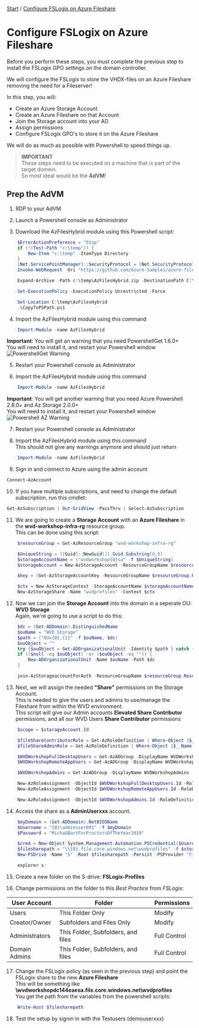 [Start](/CA-Microsoft-WVD_ARM-Workshop/) / [Configure FSLogix on Azure Fileshare](/CA-Microsoft-WVD_ARM-Workshop/Configure%20FSLogix%20on%20Azure%20Fileshare)
# Configure FSLogix on Azure Fileshare

Before you perform these steps, you must complete the previous step to install the FSLogix GPO settings on the domain controller.

We will configure the FSLogix to store the VHDX-files on an Azure Fileshare removing the need for a Fileserver!

In this step, you will:
* Create an Azure Storage Account
* Create an Azure Fileshare on that Account
* Join the Storage account into your AD
* Assign permissions
* Configure FSLogix GPO's to store it on the Azure Fileshare

We will do as much as possible with Powershell to speed things up.<br/>

 > **IMPORTANT**<br/>
 > These steps need to be executed on a machine that is part of the target domein.<br/>
 > So most ideal would be the **AdVM**!

## Prep the AdVM

1. RDP to your AdVM

2. Launch a Powershell console as Administrator

3. Download the AzFilesHybrid module using this Powershell script:
```powershell
    $ErrorActionPreference = "Stop"
    if (!(Test-Path "c:\temp")) {
        New-Item "c:\temp" -ItemType Directory
    }
    [Net.ServicePointManager]::SecurityProtocol = [Net.SecurityProtocolType]::Tls12
    Invoke-WebRequest -Uri "https://github.com/Azure-Samples/azure-files-samples/releases/download/v0.2.0/AzFilesHybrid.zip" -OutFile c:\temp\AzFilesHybrid.zip -UseBasicParsing

    Expand-Archive -Path c:\temp\AzFilesHybrid.zip -DestinationPath C:\temp\AzFilesHybrid\

    Set-ExecutionPolicy -ExecutionPolicy Unrestricted -Force

    Set-Location C:\temp\AzFilesHybrid
    .\CopyToPSPath.ps1
```

4. Import the AzFilesHybrid module using this command<br/>
```powershell
    Import-Module -name AzFilesHybrid
```
**Important**: You will get an warning that you need PowershellGet 1.6.0+<br/>
You will need to install it, and restart your Powershell window<br/>
![PowershellGet Warning](https://michawets.github.io/CA-Microsoft-WVD_ARM-Workshop/images/Powershell-PowershellGetWarning.png)

5. Restart your Powershell console as Administrator

6. Import the AzFilesHybrid module using this command<br/>
```powershell
    Import-Module -name AzFilesHybrid
```
**Important**: You will get another warning that you need Azure Powershell 2.8.0+ and Az.Storage 2.0.0+<br/>
You will need to install it, and restart your Powershell window<br/>
![Powershell AZ Warning](https://michawets.github.io/CA-Microsoft-WVD_ARM-Workshop/images/Powershell-AzWarning.png)

7. Restart your Powershell console as Administrator

8. Import the AzFilesHybrid module using this command<br/>
This should not give any warnings anymore and should just return<br/>
```powershell
    Import-Module -name AzFilesHybrid
```

9. Sign in and connect to Azure using the admin account
```powershell
Connect-AzAccount
```

10. If you have multiple subscriptions, and need to change the default subscription, run this cmdlet:
```powershell
Get-AzSubscription | Out-GridView -PassThru | Select-AzSubscription
```

11. We are going to create a **Storage Account** with an **Azure Fileshare** in the **wvd-workshop-infra-rg** resource group.<br/>
This can be done using this script:
```powershell
    $resourceGroup = Get-AzResourceGroup "wvd-workshop-infra-rg"

    $UniqueString = ([Guid]::NewGuid()).Guid.Substring(0,8)
    $storageAccountName = ("wvdworkshop{0}sa" -f $UniqueString)
    $storageAccount = New-AzStorageAccount -ResourceGroupName $resourceGroup.ResourceGroupName -Name $storageAccountName -Location westeurope -SkuName Standard_LRS -Kind StorageV2 -EnableLargeFileShare

    $key = (Get-AzStorageAccountKey -ResourceGroupName $resourceGroup.ResourceGroupName -AccountName $storageAccountName)[0].value

    $ctx = New-AzStorageContext -StorageAccountName $storageAccountName -StorageAccountKey $key
    New-AzStorageShare -Name "wvdprofiles" -Context $ctx
```

12. Now we can join the **Storage Account** into the domain in a seperate OU: **WVD Storage**<br/>
Again, we're going to use a script to do this:
```powershell
    $dc = (Get-ADDomain).DistinguishedName
    $ouName = "WVD Storage"
    $path = ("OU={0},{1}" -f $ouName, $dc)
    $ouObject = ""
    try {$ouObject = Get-ADOrganizationalUnit -Identity $path } catch {}
    if (($null -eq $ouObject) -or ($ouObject -eq "")) {
        New-ADOrganizationalUnit -Name $ouName -Path $dc
    }

    join-AzStorageaccountForAuth -ResourceGroupName $resourceGroup.ResourceGroupName -Name $storageAccount.StorageAccountName -DomainAccountType "ComputerAccount" -OrganizationalUnitDistinguishedName $path
```

13. Next, we will assign the needed **"Share"** permissions on the Storage Account.<br/>
This is needed to give the users and admins to use/manage the Fileshare from within the WVD environment.<br/>
This script will give our Admin accounts **Elevated Share Contributor** permissions, and all our WVD Users **Share Contributor** permissions
```powershell
    $scope = $storageAccount.Id

    $fileShareContributorRole = Get-AzRoleDefinition | Where-Object {$_.Name -eq "Storage File Data SMB Share Contributor"} 
    $fileShareAdminRole = Get-AzRoleDefinition | Where-Object {$_.Name -eq "Storage File Data SMB Share Elevated Contributor"} 

    $WVDWorkshopFullDesktopUsers = Get-AzADGroup -DisplayName WVDWorkshopFullDesktopUsers
    $WVDWorkshopRemoteAppUsers = Get-AzADGroup -DisplayName WVDWorkshopRemoteAppUsers

    $WVDWorkshopAdmins = Get-AzADGroup -DisplayName WVDWorkshopAdmins

    New-AzRoleAssignment -ObjectId $WVDWorkshopFullDesktopUsers.Id -RoleDefinitionId $fileShareContributorRole.Id -Scope $scope
    New-AzRoleAssignment -ObjectId $WVDWorkshopRemoteAppUsers.Id -RoleDefinitionId $fileShareContributorRole.Id -Scope $scope

    New-AzRoleAssignment -ObjectId $WVDWorkshopAdmins.Id -RoleDefinitionId $fileShareAdminRole.Id -Scope $scope
```

14. Access the share as a **AdminUserxxx** account.
```powershell
    $myDomain = (Get-ADDomain).NetBIOSName
    $Username = "{0}\adminuser001" -f $myDomain
    $Password = "Micha&BartForProctorsOfTheYear2019"

    $cred = New-Object System.Management.Automation.PSCredential($Username, (ConvertTo-SecureString $Password -AsPlainText -Force))
    $filesharepath = "\\{0}.file.core.windows.net\wvdprofiles" -f $storageAccountName
    New-PSDrive -Name "S" -Root $filesharepath -Persist -PSProvider "FileSystem" -Credential $cred

    explorer s:
```

15. Create a new folder on the S-drive: **FSLogix-Profiles**

16. Change permissions on the folder to this *Best Practice* from *FSLogix*:

**User Account** | **Folder** | **Permissions**
--- | --- | ---
Users | This Folder Only | Modify
Creator/Owner | Subfolders and Files Only | Modify
Administrators | This Folder, Subfolders, and files | Full Control
Domain Admins | This Folder, Subfolders, and files | Full Control

17. Change the FSLogix policy (as seen in the previous step) and point the FSLogix share to the new **Azure Fileshare**<br/>
This will be something like **\\wvdworkshopdc144eaesa.file.core.windows.net\wvdprofiles**<br/>
You get the path from the variables from the powershell scripts:
```powershell
    Write-Host $filesharepath
```

18. Test the setup by signin in with the Testusers (demouserxxx)


<script type="text/javascript">
    setTimeout(function() { 
            document.getElementById("sidebar").style.display = "none";
            document.getElementById("main-content").style.width = "90%"
            var x = document.getElementsByClassName('inner clearfix'); 
            x[0].style.width = "75%";
            var x = document.getElementsByClassName('inner'); 
            x[0].style.width = "90%";
            var x = document.getElementsByTagName('h1'); 
            x[0].style.width = "90%";
            x[0].style.textAlign = "center"
            x[0].innerHTML = "Microsoft & Cloud-Architect WVD Workshop"
        }, 250);
</script>